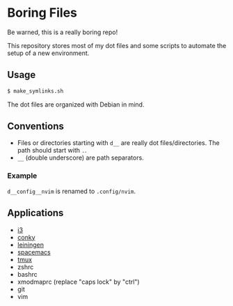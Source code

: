 # Boring Files

Be warned, this is a really boring repo!

This repository stores most of my dot files and some scripts to automate the
setup of a new environment.

## Usage

```bash
$ make_symlinks.sh
```

The dot files are organized with Debian in mind.

## Conventions

* Files or directories starting with `d__` are really dot files/directories. The
    path should start with `.`.
* `__` (double underscore) are path separators.

### Example

`d__config__nvim` is renamed to `.config/nvim`.

## Applications

* [i3](https://i3wm.org/)
* [conky](https://github.com/brndnmtthws/conky)
* [leiningen](https://leiningen.org/)
* [spacemacs](http://spacemacs.org/)
* [tmux](https://github.com/tmux/tmux)
* zshrc
* bashrc
* xmodmaprc (replace "caps lock" by "ctrl")
* git
* vim
